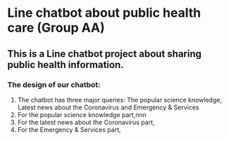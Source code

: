 # Line chatbot about public health care (Group AA)
## This is a Line chatbot project about sharing public health information.    
### The design of our chatbot:    
1. The chatbot has three major queries: The popular science knowledge, Latest news about the Coronavirus and Emergency & Services   
2. For the popular science knowledge part,nnn
3. For the latest news about the Coronavirus part,    
4. For the Emergency & Services part,    
